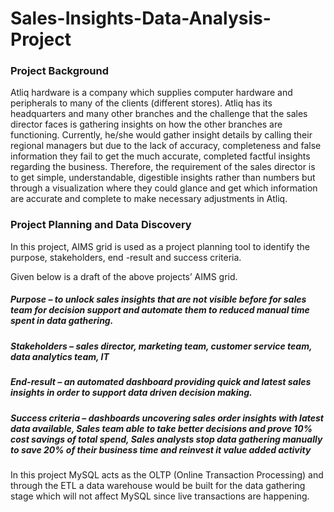 # Sales-Insights-Data-Analysis-Project

### Project Background

Atliq hardware is a company which supplies computer hardware and peripherals to many of the clients (different stores). Atliq has its headquarters and many other branches and the challenge that the sales director faces is gathering insights on how the other branches are functioning. Currently, he/she would gather insight details by calling their regional managers but due to the lack of accuracy, completeness and false information they fail to get the much accurate, completed factful insights regarding the business. Therefore, the requirement of the sales director is to get simple, understandable, digestible insights rather than numbers but through a visualization where they could glance and get which information are accurate and complete to make necessary adjustments in Atliq.  

### Project Planning and Data Discovery


In this project, AIMS grid is used as a project planning tool to identify the purpose, stakeholders, end -result and success criteria.

Given below is a draft of the above projects’ AIMS grid.
##### Purpose – to unlock sales insights that are not visible before for sales team for decision support and automate them to reduced manual time spent in data gathering. 
##### Stakeholders – sales director, marketing team, customer service team, data analytics team, IT
##### End-result – an automated dashboard providing quick and latest sales insights in order to support data driven decision making. 
##### Success criteria – dashboards uncovering sales order insights with latest data available, Sales team able to take better decisions and prove 10% cost savings of total spend, Sales analysts stop data gathering manually to save 20% of their business time and reinvest it value added activity	

In this project MySQL acts as the OLTP (Online Transaction Processing) and through the ETL a data warehouse would be built for the data gathering stage which will not affect MySQL since live transactions are happening. 

